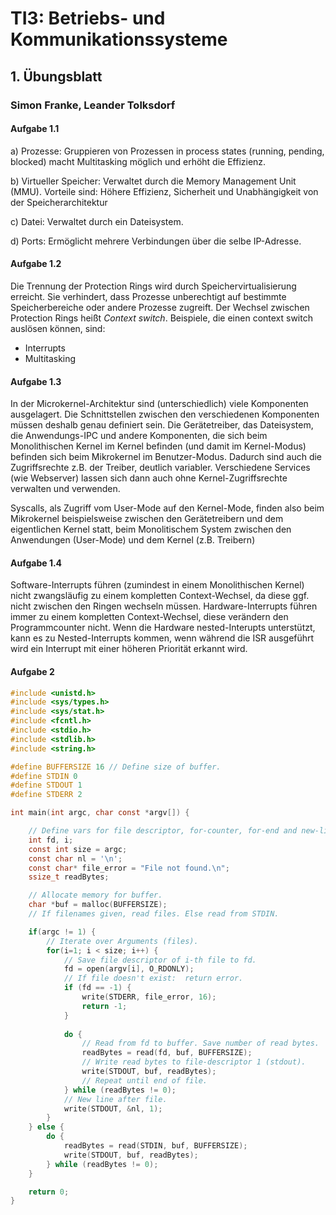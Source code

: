 # TI3: Betriebs- und Kommunikationssysteme

## 1. Übungsblatt

### Simon Franke, Leander Tolksdorf

#### Aufgabe 1.1

a) Prozesse: Gruppieren von Prozessen in process states (running, pending, blocked) macht Multitasking möglich und erhöht die Effizienz.

b) Virtueller Speicher: Verwaltet durch die Memory Management Unit (MMU). Vorteile sind: Höhere Effizienz, Sicherheit und Unabhängigkeit von der Speicherarchitektur

c) Datei: Verwaltet durch ein Dateisystem. 

d) Ports: Ermöglicht mehrere Verbindungen über die selbe IP-Adresse.

#### Aufgabe 1.2

Die Trennung der Protection Rings wird durch Speichervirtualisierung erreicht. Sie verhindert, dass Prozesse unberechtigt auf bestimmte Speicherbereiche oder andere Prozesse zugreift. 
Der Wechsel zwischen Protection Rings heißt *Context switch*. Beispiele, die einen context switch auslösen können, sind:
 - Interrupts 
 - Multitasking

#### Aufgabe 1.3

In der Microkernel-Architektur sind (unterschiedlich) viele Komponenten ausgelagert. Die Schnittstellen zwischen den verschiedenen Komponenten müssen deshalb genau definiert sein. Die Gerätetreiber, das Dateisystem, die Anwendungs-IPC und andere Komponenten, die sich beim Monolithischen Kernel im Kernel befinden (und damit im Kernel-Modus) befinden sich beim Mikrokernel im Benutzer-Modus. Dadurch sind auch die Zugriffsrechte z.B. der Treiber, deutlich variabler. Verschiedene Services (wie Webserver) lassen sich dann auch ohne Kernel-Zugriffsrechte verwalten und verwenden. 

Syscalls, als Zugriff vom User-Mode auf den Kernel-Mode, finden also beim Mikrokernel beispielsweise zwischen den Gerätetreibern und dem eigentlichen Kernel statt, beim Monolitischem System zwischen den Anwendungen (User-Mode) und dem Kernel (z.B. Treibern)

#### Aufgabe 1.4
Software-Interrupts führen (zumindest in einem Monolithischen Kernel) nicht zwangsläufig zu einem kompletten Context-Wechsel, da diese ggf. nicht zwischen den Ringen wechseln müssen. 
Hardware-Interrupts führen immer zu einem kompletten Context-Wechsel, diese verändern den Programmcounter nicht. 
Wenn die Hardware nested-Interupts unterstützt, kann es zu Nested-Interrupts kommen, wenn während die ISR ausgeführt wird ein Interrupt mit einer höheren Priorität erkannt wird.

#### Aufgabe 2
```c
#include <unistd.h>
#include <sys/types.h>
#include <sys/stat.h>
#include <fcntl.h>
#include <stdio.h>
#include <stdlib.h>
#include <string.h>

#define BUFFERSIZE 16 // Define size of buffer.
#define STDIN 0
#define STDOUT 1
#define STDERR 2

int main(int argc, char const *argv[]) {

    // Define vars for file descriptor, for-counter, for-end and new-line.
    int fd, i;
    const int size = argc;
    const char nl = '\n';
    const char* file_error = "File not found.\n";
    ssize_t readBytes;

    // Allocate memory for buffer.
    char *buf = malloc(BUFFERSIZE);
    // If filenames given, read files. Else read from STDIN.

    if(argc != 1) {
        // Iterate over Arguments (files).
        for(i=1; i < size; i++) {
            // Save file descriptor of i-th file to fd.
            fd = open(argv[i], O_RDONLY);
            // If file doesn't exist:  return error.
            if (fd == -1) {
                write(STDERR, file_error, 16);
                return -1;
            }
            
            do {
                // Read from fd to buffer. Save number of read bytes.
                readBytes = read(fd, buf, BUFFERSIZE);
                // Write read bytes to file-descriptor 1 (stdout).
                write(STDOUT, buf, readBytes);
                // Repeat until end of file.
            } while (readBytes != 0);
            // New line after file.
            write(STDOUT, &nl, 1);
        }
    } else {
        do {
            readBytes = read(STDIN, buf, BUFFERSIZE);
            write(STDOUT, buf, readBytes);
        } while (readBytes != 0);
    }

    return 0;
}
```
